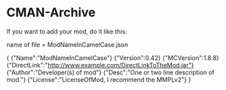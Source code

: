 # CMAN-Archive
If you want to add your mod, do it like this:

name of file = ModNameInCamelCase.json

{
  {"Name":"ModNameInCamelCase"}
  {"Version":0.42}
  {"MCVersion":1.8.8}
  {"DirectLink":"http://www.example.com/DirectLinkToTheMod.jar"}
  {"Author":"Developer(s) of mod"}
  {"Desc":"One or two line description of mod."}
  {"License":"LicenseOfMod, I recommend the MMPLv2"}
}
